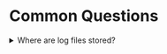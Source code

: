 # Common Questions



<details>

<summary>Where are log files stored?</summary>

The main X-Spot log directory is `/var/log/xspot/` on the controller. The logs are sorted into directories by time and controller hostname, to easily find the latest logs `/var/log/xspot/latest/` provides a symlink to the most recent directory. The following examples will show the path for the latest logs, for older logs substitute `latest` for the desired time.

</details>

